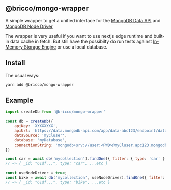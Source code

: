 ## @bricco/mongo-wrapper

A simple wrapper to get a unified interface for the [MongoDB Data API](https://docs.atlas.mongodb.com/api/data-api/) and [MongoDB Node Driver](https://www.mongodb.com/docs/drivers/node/current/)

The wrapper is very useful if you want to use nextjs edge runtime and built-in data cache in fetch. But still have the possibilty do run tests against [In-Memory Storage Engine](https://www.mongodb.com/docs/manual/core/inmemory/) or use a local database.

## Install

The usual ways:

```shell
yarn add @bricco/mongo-wrapper
```

## Example

```js
import createDb from '@bricco/mongo-wrapper'

const db = createDb({
	apiKey: 'XXXXXXXX',
	apiUrl: 'https://data.mongodb-api.com/app/data-abc123/endpoint/data/v1',
	dataSource: 'myCluser',
	database: 'myDatabase',
	connectionString: 'mongodb+srv://user:<PWD>@myCluser.apc123.mongodb.net',
})

const car = await db('mycollection').findOne({ filter: { type: 'car' } })
// => { _id: "61df...", type: "car", ...etc }

const useNodeDriver = true;
const bike = await db('mycollection', useNodeDriver).findOne({ filter: { type: 'bike' } })
// => { _id: "61df...", type: "bike", ...etc }
```
